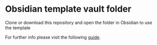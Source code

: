 # Obsidian template vault folder

Clone or download this repository and open the folder in Obsidian to use the template

For further info please visit the following [guide]().

